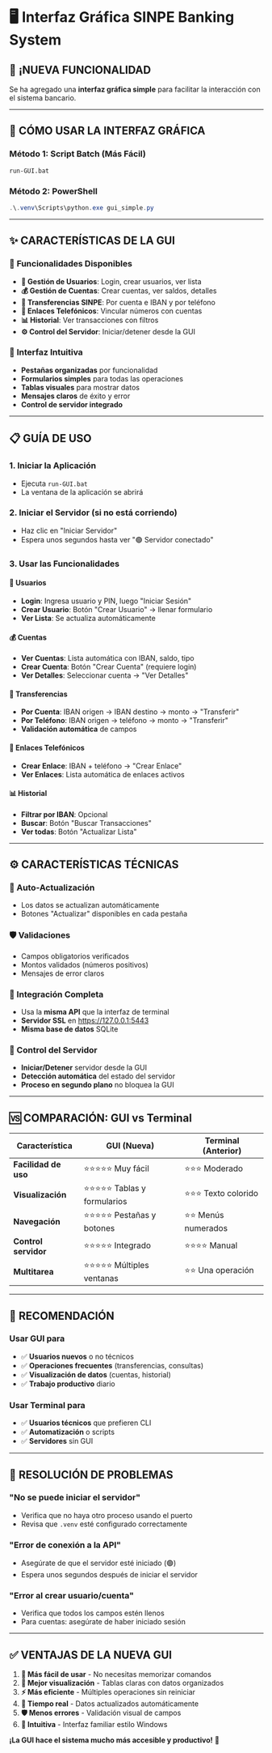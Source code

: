 # 🖥️ Interfaz Gráfica SINPE Banking System

## 🎉 ¡NUEVA FUNCIONALIDAD

Se ha agregado una **interfaz gráfica simple** para facilitar la interacción con el sistema bancario.

---

## 🚀 CÓMO USAR LA INTERFAZ GRÁFICA

### **Método 1: Script Batch (Más Fácil)**

```batch
run-GUI.bat
```

### **Método 2: PowerShell**

```powershell
.\.venv\Scripts\python.exe gui_simple.py
```

---

## ✨ CARACTERÍSTICAS DE LA GUI

### 🎯 **Funcionalidades Disponibles**

- **🔐 Gestión de Usuarios**: Login, crear usuarios, ver lista
- **💰 Gestión de Cuentas**: Crear cuentas, ver saldos, detalles
- **💸 Transferencias SINPE**: Por cuenta e IBAN y por teléfono
- **📱 Enlaces Telefónicos**: Vincular números con cuentas
- **📊 Historial**: Ver transacciones con filtros
- **⚙️ Control del Servidor**: Iniciar/detener desde la GUI

### 🎨 **Interfaz Intuitiva**

- **Pestañas organizadas** por funcionalidad
- **Formularios simples** para todas las operaciones
- **Tablas visuales** para mostrar datos
- **Mensajes claros** de éxito y error
- **Control de servidor integrado**

---

## 📋 GUÍA DE USO

### **1. Iniciar la Aplicación**

- Ejecuta `run-GUI.bat`
- La ventana de la aplicación se abrirá

### **2. Iniciar el Servidor (si no está corriendo)**

- Haz clic en "Iniciar Servidor"
- Espera unos segundos hasta ver "🟢 Servidor conectado"

### **3. Usar las Funcionalidades**

#### **👥 Usuarios**

- **Login**: Ingresa usuario y PIN, luego "Iniciar Sesión"
- **Crear Usuario**: Botón "Crear Usuario" → llenar formulario
- **Ver Lista**: Se actualiza automáticamente

#### **💰 Cuentas**

- **Ver Cuentas**: Lista automática con IBAN, saldo, tipo
- **Crear Cuenta**: Botón "Crear Cuenta" (requiere login)
- **Ver Detalles**: Seleccionar cuenta → "Ver Detalles"

#### **💸 Transferencias**

- **Por Cuenta**: IBAN origen → IBAN destino → monto → "Transferir"
- **Por Teléfono**: IBAN origen → teléfono → monto → "Transferir"
- **Validación automática** de campos

#### **📱 Enlaces Telefónicos**

- **Crear Enlace**: IBAN + teléfono → "Crear Enlace"
- **Ver Enlaces**: Lista automática de enlaces activos

#### **📊 Historial**

- **Filtrar por IBAN**: Opcional
- **Buscar**: Botón "Buscar Transacciones"
- **Ver todas**: Botón "Actualizar Lista"

---

## ⚙️ CARACTERÍSTICAS TÉCNICAS

### **🔄 Auto-Actualización**

- Los datos se actualizan automáticamente
- Botones "Actualizar" disponibles en cada pestaña

### **🛡️ Validaciones**

- Campos obligatorios verificados
- Montos validados (números positivos)
- Mensajes de error claros

### **🔗 Integración Completa**

- Usa la **misma API** que la interfaz de terminal
- **Servidor SSL** en <https://127.0.0.1:5443>
- **Misma base de datos** SQLite

### **💾 Control del Servidor**

- **Iniciar/Detener** servidor desde la GUI
- **Detección automática** del estado del servidor
- **Proceso en segundo plano** no bloquea la GUI

---

## 🆚 COMPARACIÓN: GUI vs Terminal

| Característica | GUI (Nueva) | Terminal (Anterior) |
|---------------|-------------|-------------------|
| **Facilidad de uso** | ⭐⭐⭐⭐⭐ Muy fácil | ⭐⭐⭐ Moderado |
| **Visualización** | ⭐⭐⭐⭐⭐ Tablas y formularios | ⭐⭐⭐ Texto colorido |
| **Navegación** | ⭐⭐⭐⭐⭐ Pestañas y botones | ⭐⭐ Menús numerados |
| **Control servidor** | ⭐⭐⭐⭐⭐ Integrado | ⭐⭐⭐⭐ Manual |
| **Multitarea** | ⭐⭐⭐⭐⭐ Múltiples ventanas | ⭐⭐ Una operación |

---

## 🎯 RECOMENDACIÓN

### **Usar GUI para**

- ✅ **Usuarios nuevos** o no técnicos
- ✅ **Operaciones frecuentes** (transferencias, consultas)
- ✅ **Visualización de datos** (cuentas, historial)
- ✅ **Trabajo productivo** diario

### **Usar Terminal para**

- ✅ **Usuarios técnicos** que prefieren CLI
- ✅ **Automatización** o scripts
- ✅ **Servidores** sin GUI

---

## 🐛 RESOLUCIÓN DE PROBLEMAS

### **"No se puede iniciar el servidor"**

- Verifica que no haya otro proceso usando el puerto
- Revisa que `.venv` esté configurado correctamente

### **"Error de conexión a la API"**

- Asegúrate de que el servidor esté iniciado (🟢)
- Espera unos segundos después de iniciar el servidor

### **"Error al crear usuario/cuenta"**

- Verifica que todos los campos estén llenos
- Para cuentas: asegúrate de haber iniciado sesión

---

## ✅ VENTAJAS DE LA NUEVA GUI

1. **🎯 Más fácil de usar** - No necesitas memorizar comandos
2. **👀 Mejor visualización** - Tablas claras con datos organizados
3. **⚡ Más eficiente** - Múltiples operaciones sin reiniciar
4. **🔄 Tiempo real** - Datos actualizados automáticamente
5. **🛡️ Menos errores** - Validación visual de campos
6. **🎨 Intuitiva** - Interfaz familiar estilo Windows

**¡La GUI hace el sistema mucho más accesible y productivo!** 🚀
